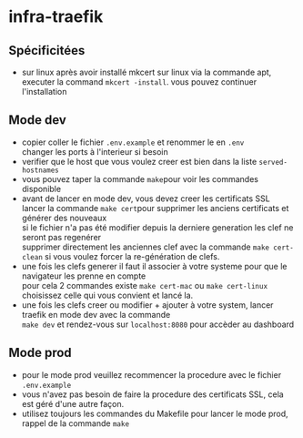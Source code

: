 # infra-traefik

## Spécificitées

- sur linux après avoir installé mkcert sur linux via la commande apt,
  executer la command  `mkcert -install`. vous pouvez continuer l'installation

## Mode dev  

- copier coller le fichier `.env.example` et renommer le en `.env`  
changer les ports à l'interieur si besoin  
- verifier que le host que vous voulez creer est bien dans la liste `served-hostnames`  
- vous pouvez taper la commande `make`pour voir les commandes disponible  
- avant de lancer en mode dev, vous devez creer les certificats SSL 
lancer la commande `make cert`pour supprimer les anciens certificats et générer des nouveaux  
si le fichier n'a pas été modifier depuis la derniere generation les clef ne seront pas regenérer  
supprimer directement les anciennes clef avec la commande `make cert-clean` si vous voulez forcer la re-génération de clefs.  
- une fois les clefs generer il faut il associer à votre systeme pour que le navigateur les prenne en compte  
pour cela 2 commandes existe `make cert-mac` ou `make cert-linux` choisissez celle qui vous convient et lancé la.  
- une fois les clefs creer ou modifier + ajouter à votre system, lancer traefik en mode dev avec la commande  
`make dev` et rendez-vous sur `localhost:8080` pour accèder au dashboard

## Mode prod  

- pour le mode prod veuillez recommencer la procedure avec le fichier `.env.example`  
- vous n'avez pas besoin de faire la procedure des certificats SSL, cela est géré d'une autre façon.  
- utilisez toujours les commandes du Makefile pour lancer le mode prod, rappel de la commande `make`
